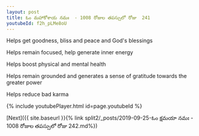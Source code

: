 ```yaml
---
layout: post
title: ఓం మహాకోశాయ నమః  - 1008 రోజుల తపస్సులో రోజు  241
youtubeId: f2h_pLMe8oU
---
```

 
 
Helps get goodness, bliss and peace and God's blessings
 
Helps remain focused, help generate inner energy 
 
Helps boost physical and mental health 
 
Helps remain grounded and generates a sense of gratitude towards the greater power 
 
Helps reduce bad karma
 
 
 
 


{% include youtubePlayer.html id=page.youtubeId %}
 
[Next]({{ site.baseurl }}{% link  split2/_posts/2019-09-25-ఓం క్షమయా నమః  - 1008 రోజుల తపస్సులో రోజు  242.md%})
 
